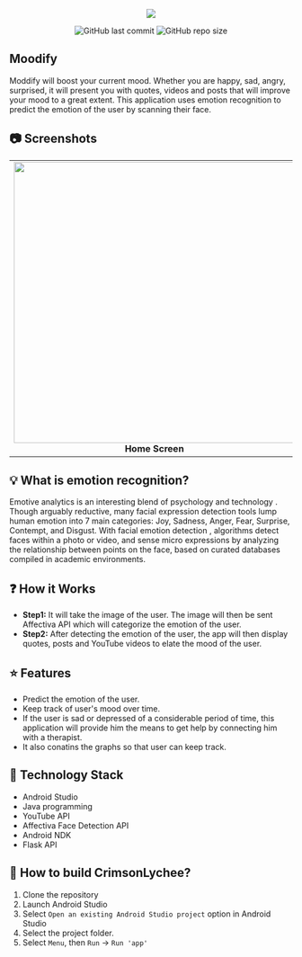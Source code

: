 

<p align="center">
  <img src="https://i.imgur.com/pGHSHGv.jpg">
</p>
<p align="center">
<p align="center">
  <img alt="GitHub last commit" src="https://img.shields.io/github/last-commit/MoodFix" />
  <img alt="GitHub repo size" src="https://img.shields.io/github/repo-size/Moodfix" />
  
</p>

## Moodify
Moddify will boost your current mood. Whether you are happy, sad, angry, surprised, it will present you with quotes, videos and posts that will improve your mood to a great extent. This application uses emotion recognition to predict the emotion of the user by scanning their face. 

## :camera: Screenshots
<table>
     <tr>
          <td><img height="500" src="https://i.imgur.com/wHEvndg.png" /><br /><center><b>Home Screen</b></center></td>
          <td><img height="500" src="https://i.imgur.com/8Hv3rf6.png" /><br /><center><b>Mood Screen</b></center></td>
          <td><img height="500" src="https://i.imgur.com/2Lq4DJe.png" /><br /><center><b>Profile Screen</b></center></td>
     </tr>
</table>

## :bulb: What is emotion recognition?

Emotive analytics is an interesting blend of psychology and technology . Though arguably reductive, many facial expression detection tools lump human emotion into 7 main categories: Joy, Sadness, Anger, Fear, Surprise, Contempt, and Disgust. With facial emotion detection , algorithms detect faces within a photo or video, and sense micro expressions by analyzing the relationship between points on the face, based on curated databases compiled in academic environments.

## :question: How it Works

* **Step1:** It will take the image of the user. The image will then be sent Affectiva API which will categorize the emotion of the user.
* **Step2:** After detecting the emotion of the user, the app will then display quotes, posts and YouTube videos to elate the mood of the user.

## :star: Features

* Predict the emotion of the user.
* Keep track of user's mood over time.
* If the user is sad or depressed of a considerable period of time, this application will provide him the means to get help by connecting him with a therapist.
* It also conatins the graphs so that user can keep track.

## :satellite: Technology Stack

* Android Studio
* Java programming
* YouTube API
* Affectiva Face Detection API
* Android NDK
* Flask API 

## :wrench: How to build CrimsonLychee?

1. Clone the repository
1. Launch Android Studio
1. Select ```Open an existing Android Studio project``` option in Android Studio
1. Select the project folder.
1. Select ```Menu```, then  ```Run``` -> ```Run 'app'```
